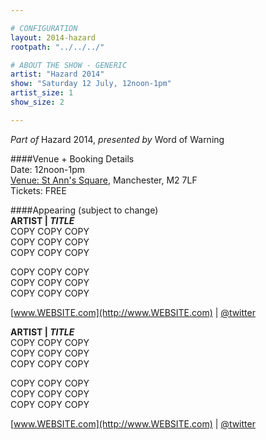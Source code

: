 ```yaml
---

# CONFIGURATION
layout: 2014-hazard
rootpath: "../../../"

# ABOUT THE SHOW - GENERIC
artist: "Hazard 2014"
show: "Saturday 12 July, 12noon-1pm"
artist_size: 1
show_size: 2

---
```

*Part of* Hazard 2014, *presented by* Word of Warning       
     
####Venue + Booking Details        
Date: 12noon-1pm       
[Venue: St Ann's Square](http://www), Manchester, M2 7LF      
Tickets: FREE    
                
####Appearing (subject to change)      
**ARTIST | *TITLE***     
COPY COPY COPY            
COPY COPY COPY             
COPY COPY COPY            
               
COPY COPY COPY             
COPY COPY COPY            
COPY COPY COPY             
                     
[www.WEBSITE.com](http://www.WEBSITE.com) | [@twitter](http://twitter.com/)            
             
**ARTIST | *TITLE***     
COPY COPY COPY            
COPY COPY COPY             
COPY COPY COPY            
               
COPY COPY COPY             
COPY COPY COPY            
COPY COPY COPY             
                     
[www.WEBSITE.com](http://www.WEBSITE.com) | [@twitter](http://twitter.com/)            
             
